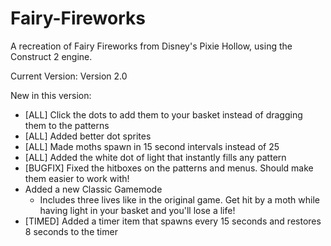 # Fairy-Fireworks

A recreation of Fairy Fireworks from Disney's Pixie Hollow, using the Construct 2 engine.

Current Version: Version 2.0

New in this version:
- [ALL] Click the dots to add them to your basket instead of dragging them to the patterns
- [ALL] Added better dot sprites
- [ALL] Made moths spawn in 15 second intervals instead of 25
- [ALL] Added the white dot of light that instantly fills any pattern
- [BUGFIX] Fixed the hitboxes on the patterns and menus. Should make them easier to work with!
- Added a new Classic Gamemode
  - Includes three lives like in the original game. Get hit by a moth while having light in your basket and you'll lose a life!
- [TIMED] Added a timer item that spawns every 15 seconds and restores 8 seconds to the timer
